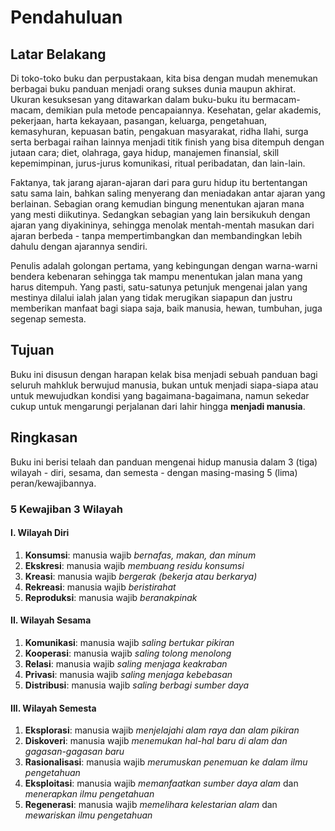 # Pendahuluan

## Latar Belakang

Di toko-toko buku dan perpustakaan, kita bisa dengan mudah menemukan berbagai buku panduan menjadi orang sukses dunia maupun akhirat. Ukuran kesuksesan yang ditawarkan dalam buku-buku itu bermacam-macam, demikian pula metode pencapaiannya. Kesehatan, gelar akademis, pekerjaan, harta kekayaan, pasangan, keluarga, pengetahuan, kemasyhuran, kepuasan batin, pengakuan masyarakat, ridha Ilahi, surga serta berbagai raihan lainnya menjadi titik finish yang bisa ditempuh dengan jutaan cara; diet, olahraga, gaya hidup, manajemen finansial, skill kepemimpinan, jurus-jurus komunikasi, ritual peribadatan, dan lain-lain.

Faktanya, tak jarang ajaran-ajaran dari para guru hidup itu bertentangan satu sama lain, bahkan saling menyerang dan meniadakan antar ajaran yang berlainan. Sebagian orang kemudian bingung menentukan ajaran mana yang mesti diikutinya. Sedangkan sebagian yang lain bersikukuh dengan ajaran yang diyakininya, sehingga menolak mentah-mentah masukan dari ajaran berbeda - tanpa mempertimbangkan dan membandingkan lebih dahulu dengan ajarannya sendiri.

Penulis adalah golongan pertama, yang kebingungan dengan warna-warni bendera kebenaran sehingga tak mampu menentukan jalan mana yang harus ditempuh. Yang pasti, satu-satunya petunjuk mengenai jalan yang mestinya dilalui ialah jalan yang tidak merugikan siapapun dan justru memberikan manfaat bagi siapa saja, baik manusia, hewan, tumbuhan, juga segenap semesta.

## Tujuan

Buku ini disusun dengan harapan kelak bisa menjadi sebuah panduan bagi seluruh mahkluk berwujud manusia, bukan untuk menjadi siapa-siapa atau untuk mewujudkan kondisi yang bagaimana-bagaimana, namun sekedar cukup untuk mengarungi perjalanan dari lahir hingga **menjadi manusia**.

## Ringkasan

Buku ini berisi telaah dan panduan mengenai hidup manusia dalam 3 (tiga) wilayah - diri, sesama, dan semesta - dengan masing-masing 5 (lima) peran/kewajibannya.

### 5 Kewajiban 3 Wilayah

#### I. Wilayah Diri
1. **Konsumsi**: manusia wajib *bernafas, makan, dan minum*
2. **Ekskresi**: manusia wajib *membuang residu konsumsi*
3. **Kreasi**: manusia wajib *bergerak (bekerja atau berkarya)*
4. **Rekreasi**: manusia wajib *beristirahat*
5. **Reproduksi**: manusia wajib *beranakpinak*

#### II. Wilayah Sesama
1. **Komunikasi**: manusia wajib *saling bertukar pikiran*
2. **Kooperasi**: manusia wajib *saling tolong menolong*
3. **Relasi**: manusia wajib *saling menjaga keakraban*
4. **Privasi**: manusia wajib *saling menjaga kebebasan*
5. **Distribusi**: manusia wajib *saling berbagi sumber daya*

#### III. Wilayah Semesta
1. **Eksplorasi**: manusia wajib *menjelajahi alam raya dan alam pikiran*
2. **Diskoveri**: manusia wajib *menemukan hal-hal baru di alam dan gagasan-gagasan baru*
3. **Rasionalisasi**: manusia wajib *merumuskan penemuan ke dalam ilmu pengetahuan*
4. **Eksploitasi**: manusia wajib *memanfaatkan sumber daya alam* dan *menerapkan ilmu pengetahuan*
5. **Regenerasi**: manusia wajib *memelihara kelestarian alam* dan *mewariskan ilmu pengetahuan*
